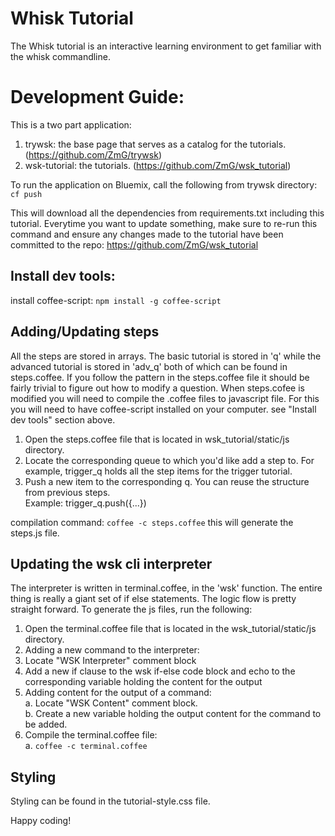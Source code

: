 Whisk Tutorial
===============

The Whisk tutorial is an interactive learning environment to get familiar with the whisk commandline.


Development Guide:
==================
This is a two part application:      

1. trywsk: the base page that serves as a catalog for the tutorials. (https://github.com/ZmG/trywsk)   
2. wsk-tutorial: the tutorials. (https://github.com/ZmG/wsk_tutorial)  

To run the application on Bluemix, call the following from trywsk directory:    
`cf push`

This will download all the dependencies from requirements.txt including this tutorial.
Everytime you want to update something, make sure to re-run this command and ensure any changes made to 
the tutorial have been committed to the repo: https://github.com/ZmG/wsk_tutorial


Install dev tools:
-------------------------------
install coffee-script: `npm install -g coffee-script`


Adding/Updating steps
-------------------------------
All the steps are stored in arrays. The basic tutorial is stored in 'q' while the advanced tutorial
is stored in 'adv_q' both of which can be found in steps.coffee. If you follow the pattern in the steps.coffee 
file it should be fairly trivial to figure out how to modify a question. When steps.cofee is modified you
will need to compile the .coffee files to javascript file. For this you will need to have coffee-script 
installed on your computer. see "Install dev tools" section above. 

1. Open the steps.coffee file that is located in wsk_tutorial/static/js directory.
2. Locate the corresponding queue to which you'd like add a step to. For example, trigger_q holds all the step items for the trigger tutorial. 
3. Push a new item to the corresponding q. You can reuse the structure from previous steps.   
   Example: trigger_q.push({...})

compilation command: `coffee -c steps.coffee`
this will generate the steps.js file.

Updating the wsk cli interpreter
--------------------------------
The interpreter is written in terminal.coffee, in the 'wsk' function. The entire thing is really a giant set of 
if else statements. The logic flow is pretty straight forward. To generate the js files, run the following:

1. Open the terminal.coffee file that is located in the wsk_tutorial/static/js directory.
2. Adding a new command to the interpreter:    
  1. Locate "WSK Interpreter" comment block    
  2. Add a new if clause to the wsk if-else code block and echo to the corresponding variable holding the content for the output   
  3. Adding content for the output of a command:  
     a. Locate "WSK Content" comment block.   
     b. Create a new variable holding the output content for the command to be added.   
3. Compile the terminal.coffee file:   
    a. `coffee -c terminal.coffee` 


Styling
--------------------------------
Styling can be found in the tutorial-style.css file.

Happy coding!

